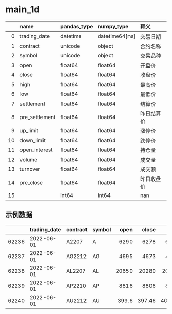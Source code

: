 
 #  main_1d 
|    | name           | pandas_type   | numpy_type     | 释义       |
|---:|:---------------|:--------------|:---------------|:-----------|
|  0 | trading_date   | datetime      | datetime64[ns] | 交易日期   |
|  1 | contract       | unicode       | object         | 合约名称   |
|  2 | symbol         | unicode       | object         | 交易品种   |
|  3 | open           | float64       | float64        | 开盘价     |
|  4 | close          | float64       | float64        | 收盘价     |
|  5 | high           | float64       | float64        | 最高价     |
|  6 | low            | float64       | float64        | 最低价     |
|  7 | settlement     | float64       | float64        | 结算价     |
|  8 | pre_settlement | float64       | float64        | 昨日结算价 |
|  9 | up_limit       | float64       | float64        | 涨停价     |
| 10 | down_limit     | float64       | float64        | 跌停价     |
| 11 | open_interest  | float64       | float64        | 持仓量     |
| 12 | volume         | float64       | float64        | 成交量     |
| 13 | turnover       | float64       | float64        | 成交额     |
| 14 | pre_close      | float64       | float64        | 昨日收盘价 |
| 15 |                | int64         | int64          | nan        |
 ## 示例数据 
|       | trading_date   | contract   | symbol   |    open |    close |     high |      low |   settlement |   pre_settlement |   up_limit |   down_limit |   open_interest |   volume |    turnover |   pre_close |
|------:|:---------------|:-----------|:---------|--------:|---------:|---------:|---------:|-------------:|-----------------:|-----------:|-------------:|----------------:|---------:|------------:|------------:|
| 62236 | 2022-06-01     | A2207      | A        |  6290   |  6278    |  6313    |  6255    |      6285    |           6291   |     6794   |      5788    |          103170 |    68484 | 4.30444e+09 |     6295    |
| 62237 | 2022-06-01     | AG2212     | AG       |  4695   |  4673    |  4727    |  4657    |      4689    |           4722   |     5194   |      4249    |          440890 |   336900 | 2.37006e+10 |     4716    |
| 62238 | 2022-06-01     | AL2207     | AL       | 20650   | 20280    | 20695    | 20030    |     20320    |          20775   |    22850   |     18695    |          186703 |   378926 | 3.84989e+10 |    20795    |
| 62239 | 2022-06-01     | AP2210     | AP       |  8816   |  8806    |  8945    |  8792    |      8876    |           8818   |     9612   |      8024    |          149846 |   183907 | 1.63236e+10 |     8853    |
| 62240 | 2022-06-01     | AU2212     | AU       |   399.6 |   397.46 |   400.68 |   396.76 |       398.34 |            400.2 |      432.2 |       368.18 |           93080 |    39983 | 1.59271e+10 |      400.26 |